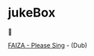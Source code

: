 

# jukeBox
 :rocket:
 
 
 

 
 [FAIZA - Please Sing]( https://www.youtube.com/watch?v=wNsSQ_3_-0M) - (Dub)
 

